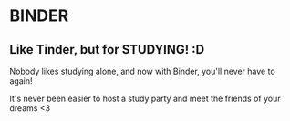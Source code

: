 # BINDER

## Like Tinder, but for STUDYING! :D

Nobody likes studying alone, and now with Binder, you'll never have to again!

It's never been easier to host a study party and meet the friends of your dreams <3